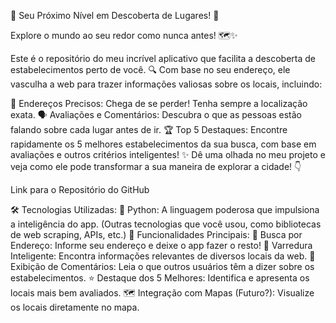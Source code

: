 🚀 Seu Próximo Nível em Descoberta de Lugares! 📍

Explore o mundo ao seu redor como nunca antes! 🗺️✨

Este é o repositório do meu incrível aplicativo que facilita a descoberta de estabelecimentos perto de você. 🔍 Com base no seu endereço, ele vasculha a web para trazer informações valiosas sobre os locais, incluindo:

📍 Endereços Precisos: Chega de se perder! Tenha sempre a localização exata. 🗣️ Avaliações e Comentários: Descubra o que as pessoas estão falando sobre cada lugar antes de ir. 🏆 Top 5 Destaques: Encontre rapidamente os 5 melhores estabelecimentos da sua busca, com base em avaliações e outros critérios inteligentes! ✨ Dê uma olhada no meu projeto e veja como ele pode transformar a sua maneira de explorar a cidade! 👇

Link para o Repositório do GitHub

🛠️ Tecnologias Utilizadas: 🐍 Python: A linguagem poderosa que impulsiona a inteligência do app. (Outras tecnologias que você usou, como bibliotecas de web scraping, APIs, etc.) 🚀 Funcionalidades Principais: 📍 Busca por Endereço: Informe seu endereço e deixe o app fazer o resto! 🔎 Varredura Inteligente: Encontra informações relevantes de diversos locais da web. 📝 Exibição de Comentários: Leia o que outros usuários têm a dizer sobre os estabelecimentos. ⭐ Destaque dos 5 Melhores: Identifica e apresenta os locais mais bem avaliados. 🗺️ Integração com Mapas (Futuro?): Visualize os locais diretamente no mapa.
